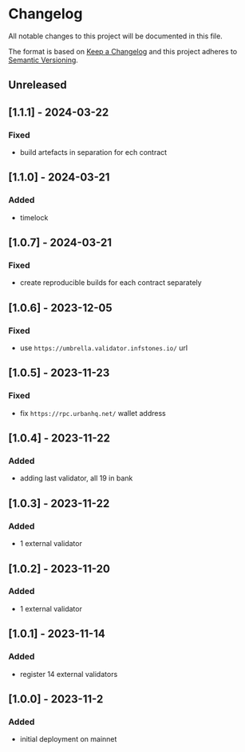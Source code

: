 # Changelog

All notable changes to this project will be documented in this file.

The format is based on [Keep a Changelog](http://keepachangelog.com/en/1.0.0/)
and this project adheres to [Semantic Versioning](http://semver.org/spec/v2.0.0.html).

## Unreleased

## [1.1.1] - 2024-03-22
### Fixed
- build artefacts in separation for ech contract

## [1.1.0] - 2024-03-21
### Added
- timelock

## [1.0.7] - 2024-03-21
### Fixed
- create reproducible builds for each contract separately

## [1.0.6] - 2023-12-05
### Fixed
- use `https://umbrella.validator.infstones.io/` url

## [1.0.5] - 2023-11-23
### Fixed
- fix `https://rpc.urbanhq.net/` wallet address

## [1.0.4] - 2023-11-22
### Added
- adding last validator, all 19 in bank

## [1.0.3] - 2023-11-22
### Added
- 1 external validator

## [1.0.2] - 2023-11-20
### Added
- 1 external validator

## [1.0.1] - 2023-11-14
### Added
- register 14 external validators

## [1.0.0] - 2023-11-2
### Added
- initial deployment on mainnet
